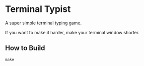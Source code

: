 # Terminal Typist #

A super simple terminal typing game.

If you want to make it harder, make your terminal window shorter.


## How to Build ##
```
make 
```
